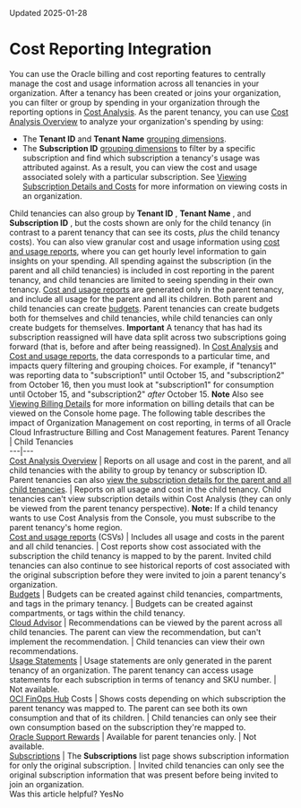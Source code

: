 Updated 2025-01-28
# Cost Reporting Integration
You can use the Oracle billing and cost reporting features to centrally manage the cost and usage information across all tenancies in your organization.
After a tenancy has been created or joins your organization, you can filter or group by spending in your organization through the reporting options in [Cost Analysis](https://docs.oracle.com/iaas/Content/Billing/Concepts/costanalysisoverview.htm). As the parent tenancy, you can use [Cost Analysis Overview](https://docs.oracle.com/iaas/Content/Billing/Concepts/costanalysisoverview.htm) to analyze your organization's spending by using:
  * The **Tenant ID** and **Tenant Name** [grouping dimensions](https://docs.oracle.com/iaas/Content/Billing/Concepts/costanalysisoverview.htm#groupingdimension).
  * The **Subscription ID** [grouping dimensions](https://docs.oracle.com/iaas/Content/Billing/Concepts/costanalysisoverview.htm#groupingdimension) to filter by a specific subscription and find which subscription a tenancy's usage was attributed against. As a result, you can view the cost and usage associated solely with a particular subscription. See [Viewing Subscription Details and Costs](https://docs.oracle.com/iaas/Content/Billing/Concepts/costanalysisoverview.htm#viewing_subscription_details) for more information on viewing costs in an organization.


Child tenancies can also group by **Tenant ID** , **Tenant Name** , and **Subscription ID** , but the costs shown are only for the child tenancy (in contrast to a parent tenancy that can see its costs, _plus_ the child tenancy costs).
You can also view granular cost and usage information using [cost and usage reports](https://docs.oracle.com/iaas/Content/Billing/Concepts/costusagereportsoverview.htm), where you can get hourly level information to gain insights on your spending.
All spending against the subscription (in the parent and all child tenancies) is included in cost reporting in the parent tenancy, and child tenancies are limited to seeing spending in their own tenancy. [Cost and usage reports](https://docs.oracle.com/iaas/Content/Billing/Concepts/costusagereportsoverview.htm) are generated only in the parent tenancy, and include all usage for the parent and all its children. Both parent and child tenancies can create [budgets](https://docs.oracle.com/iaas/Content/Billing/Concepts/budgetsoverview.htm). Parent tenancies can create budgets both for themselves and child tenancies, while child tenancies can only create budgets for themselves.
**Important** A tenancy that has had its subscription reassigned will have data split across two subscriptions going forward (that is, before and after being reassigned). In [Cost Analysis](https://docs.oracle.com/iaas/Content/Billing/Concepts/costanalysisoverview.htm) and [Cost and usage reports](https://docs.oracle.com/iaas/Content/Billing/Concepts/costusagereportsoverview.htm), the data corresponds to a particular time, and impacts query filtering and grouping choices. For example, if "tenancy1" was reporting data to "subscription1" until October 15, and "subscription2" from October 16, then you must look at "subscription1" for consumption until October 15, and "subscription2" _after_ October 15.
**Note** Also see [Viewing Billing Details](https://docs.oracle.com/iaas/Content/GSG/Concepts/console_topic-AccountCenter-Billing.htm) for more information on billing details that can be viewed on the Console home page.
The following table describes the impact of Organization Management on cost reporting, in terms of all Oracle Cloud Infrastructure Billing and Cost Management features.
Parent Tenancy | Child Tenancies  
---|---  
[Cost Analysis Overview](https://docs.oracle.com/iaas/Content/Billing/Concepts/costanalysisoverview.htm) | Reports on all usage and cost in the parent, and all child tenancies with the ability to group by tenancy or subscription ID. Parent tenancies can also [view the subscription details for the parent and all child tenancies](https://docs.oracle.com/iaas/Content/Billing/Concepts/costanalysisoverview.htm#viewing_subscription_details). |  Reports on all usage and cost in the child tenancy. Child tenancies can't view subscription details within Cost Analysis (they can only be viewed from the parent tenancy perspective). **Note:** If a child tenancy wants to use Cost Analysis from the Console, you must subscribe to the parent tenancy's home region.  
[Cost and usage reports](https://docs.oracle.com/iaas/Content/Billing/Concepts/costusagereportsoverview.htm) (CSVs) | Includes all usage and costs in the parent and all child tenancies. | Cost reports show cost associated with the subscription the child tenancy is mapped to by the parent. Invited child tenancies can also continue to see historical reports of cost associated with the original subscription before they were invited to join a parent tenancy's organization.  
[Budgets](https://docs.oracle.com/iaas/Content/Billing/Concepts/budgetsoverview.htm) | Budgets can be created against child tenancies, compartments, and tags in the primary tenancy. | Budgets can be created against compartments, or tags within the child tenancy.  
[Cloud Advisor](https://docs.oracle.com/iaas/Content/CloudAdvisor/home.htm) | Recommendations can be viewed by the parent across all child tenancies. The parent can view the recommendation, but can't implement the recommendation. | Child tenancies can view their own recommendations.  
[Usage Statements](https://docs.oracle.com/iaas/Content/Billing/Concepts/usagestatements.htm) | Usage statements are only generated in the parent tenancy of an organization. The parent tenancy can access usage statements for each subscription in terms of tenancy and SKU number. | Not available.  
[OCI FinOps Hub](https://docs.oracle.com/iaas/Content/Billing/Concepts/FinOps.htm) Costs | Shows costs depending on which subscription the parent tenancy was mapped to. The parent can see both its own consumption and that of its children. | Child tenancies can only see their own consumption based on the subscription they're mapped to.  
[Oracle Support Rewards](https://docs.oracle.com/iaas/Content/Billing/Concepts/supportrewardsoverview.htm) | Available for parent tenancies only. | Not available.  
[Subscriptions](https://docs.oracle.com/iaas/Content/Billing/Concepts/subscriptions.htm) | The **Subscriptions** list page shows subscription information for only the original subscription. | Invited child tenancies can only see the original subscription information that was present before being invited to join an organization.  
Was this article helpful?
YesNo

